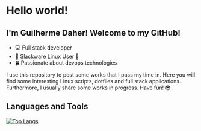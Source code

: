 # Hello world!

## I'm Guilherme Daher! Welcome to my GitHub!

- 💻 Full stack developer
- 🐧 Slackware Linux User 🤟
- 🍀 Passionate about devops technologies

I use this repository to post some works that I pass my time in. Here you will find some interesting Linux scripts, dotfiles and full stack applications. Furthermore, I usually share some works in progress. Have fun! 😎

## Languages and Tools

[![Top Langs](https://github-readme-stats.vercel.app/api/top-langs/?username=daher13&layout=compact&theme=tokyonight)](https://github.com/anuraghazra/github-readme-stats)
